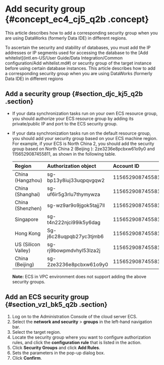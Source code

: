 # Add security group {#concept_ec4_cj5_q2b .concept}

This article describes how to add a corresponding security group when you are using DataWorks \(formerly Data IDE\) in different regions.

To ascertain the security and stability of databases, you must add the IP addresses or IP segments used for accessing the database to the [Add whitelist](intl.en-US/User Guide/Data Integration/Common configuration/Add whitelist.md#) or security group of the target instance before using certain database instances. This article describes how to add a corresponding security group when you are using DataWorks \(formerly Data IDE\) in different regions 

## Add a security group {#section_djc_kj5_q2b .section}

-   If your data synchronization tasks run on your own ECS resource group, you should authorize your ECS resource group by adding its private/public IP and port to the ECS security group.
-   If your data synchronization tasks run on the default resource group, you should add your security group based on your ECS machine region. For example, if your ECS is North China 2, you should add the security group based on North China 2 \(Beijing \): 2ze3236e8pcbxw61o9y0 and 1156529087455811, as shown in the following table.

    |Region|Authorization object|Account ID|
    |:-----|:-------------------|:---------|
    |China \(Hangzhou\)|sg-bp13y8iuj33uqpqvgqw2|1156529087455811|
    |China \(Shanghai\)|sg-uf6ir5g3rlu7thymywza|1156529087455811|
    |China \(Shenzhen\)|sg-wz9ar9o9jgok5tajj7ll|1156529087455811|
    |Singapore|sg-t4n222njci99ik5y6dag|1156529087455811|
    |Hong Kong|Sg-j6c28uqpqb27yc3tjmb6|1156529087455811|
    |US \(Silicon Valley\)|sg-rj9bowpmdvhyl53lza2j|1156529087455811|
    |China \(Beijing\)|sg-2ze3236e8pcbxw61o9y0|1156529087455811|

    **Note:** ECS in VPC environment does not support adding the above security groups.


## Add an ECS security group {#section_vzl_bk5_q2b .section}

1.  Log on to the Administration Console of the cloud server ECS.
2.  Select the **network and security** \> **groups** in the left-hand navigation bar.
3.  Select the target region.
4.  Locate the security group where you want to configure authorization rules, and click the **configuration rule** that is listed in the action.
5.  Click **Security Groups** and click **Add Rules**.
6.  Sets the parameters in the pop-up dialog box.
7.  Click **Confirm**.

